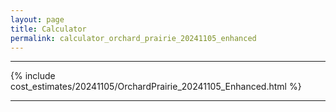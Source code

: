 ```yaml
---
layout: page
title: Calculator
permalink: calculator_orchard_prairie_20241105_enhanced
---
```


___

{% include cost_estimates/20241105/OrchardPrairie_20241105_Enhanced.html %}

___

